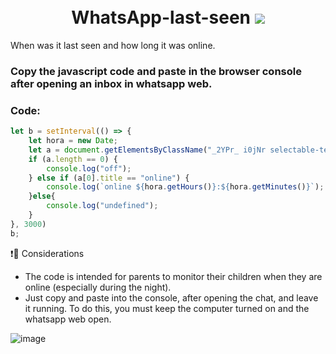 <h1 align="center">
    <br>
    WhatsApp-last-seen <img src="https://img.icons8.com/color/48/000000/whatsapp--v1.png"/>
    <br>
   
</h1>

When was it last seen and how long it was online.
### Copy the javascript code and paste in the browser console after opening an inbox in whatsapp web.

### Code:
```js
let b = setInterval(() => {
    let hora = new Date;
    let a = document.getElementsByClassName("_2YPr_ i0jNr selectable-text copyable-text");
    if (a.length == 0) {
        console.log("off");
    } else if (a[0].title == "online") {
        console.log(`online ${hora.getHours()}:${hora.getMinutes()}`);
    }else{
        console.log("undefined");
    }
}, 3000)
b;
```

❗🔺 Considerations
 - The code is intended for parents to monitor their children when they are online (especially during the night).
 - Just copy and paste into the console, after opening the chat, and leave it running. To do this, you must keep the computer turned on and the  whatsapp web open.

![image](https://user-images.githubusercontent.com/42620040/147936235-c90a22eb-c24b-4e4a-810c-6a55c914f2b7.png)


